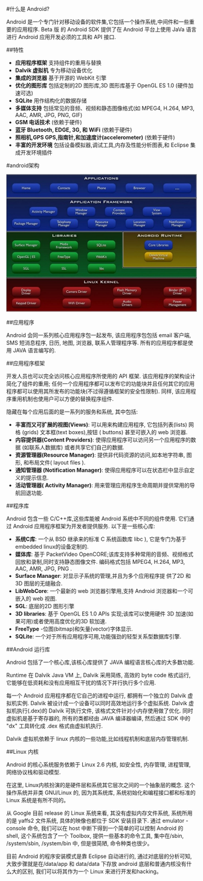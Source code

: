 <!---title:Android架构简介-->
<!---keywords:Android,入门,简介,架构,介绍-->
<!---date:2013.05.23-->

#什么是 Android?

Android 是一个专门针对移动设备的软件集,它包括一个操作系统,中间件和一些重要的应用程序. Beta 版
的 Android SDK 提供了在 Android 平台上使用 JaVa 语言进行 Android 应用开发必须的工具和 API 接口. 

##特性

* **应用程序框架** 支持组件的重用与替换
* **Dalvik 虚拟机** 专为移动设备优化
* **集成的浏览器** 基于开源的 WebKit 引擎
* **优化的图形库** 包括定制的2D 图形库,3D 图形库基于 OpenGL ES 1.0 (硬件加速可选)
* **SQLite** 用作结构化的数据存储
* **多媒体支持** 包括常见的音频、视频和静态图像格式(如 MPEG4, H.264, MP3, AAC, AMR, JPG, PNG, GIF)
* **GSM 电话技术** (依赖于硬件)
* **蓝牙 Bluetooth, EDGE, 3G, 和 WiFi** (依赖于硬件)
* **照相机,GPS GPS,指南针,和加速度计(accelerometer)** (依赖于硬件)
* **丰富的开发环境** 包括设备模拟器,调试工具,内存及性能分析图表,和 Eclipse 集成开发环境插件

#android架构

![Android系统架构图](intro_arch.jpg)


##应用程序

Android 会同一系列核心应用程序包一起发布, 该应用程序包包括 email 客户端, SMS 短消息程序, 日历,
地图, 浏览器, 联系人管理程序等. 所有的应用程序都是使用 JAVA 语言编写的. 


##应用程序框架

开发人员也可以完全访问核心应用程序所使用的 API 框架. 该应用程序的架构设计简化了组件的重用; 
任何一个应用程序都可以发布它的功能块并且任何其它的应用程序都可以使用其所发布的功能块(不过得遵循框架的安全性限制).
同样, 该应用程序重用机制也使用户可以方便的替换程序组件. 

隐藏在每个应用后面的是一系列的服务和系统, 其中包括:

* **丰富而又可扩展的视图(Views)**: 可以用来构建应用程序, 它包括列表(lists) 网格 (grids) 文本框(text boxes),按钮 ( buttons) 甚至可嵌入的 web 浏览器. 
* **内容提供器(Content Providers)**: 使得应用程序可以访问另一个应用程序的数据 (如联系人数据库) 或者共享它们自己的数据.
* **资源管理器(Resource Manager)**: 提供非代码资源的访问,如本地字符串, 图形, 和布局文件( layout files ). 
* **通知管理器 (Notification Manager)**: 使得应用程序可以在状态栏中显示自定义的提示信息. 
* **活动管理器( Activity Manager)**: 用来管理应用程序生命周期并提供常用的导航回退功能. 

##程序库

Android 包含一些 C/C++库,这些库能被 Android 系统中不同的组件使用. 
它们通过 Android 应用程序框架为开发者提供服务. 以下是一些核心库:

* **系统C库**: 一个从 BSD 继承来的标准 C 系统函数库 libc ), 它是专门为基于 embedded linux的设备定制的. 
* **媒体库**: 基于 PacketVideo OpenCORE;该库支持多种常用的音频、视频格式回放和录制,同时支持静态图像文件. 编码格式包括 MPEG4, H.264, MP3, AAC, AMR, JPG, PNG . 
* **Surface Manager**: 对显示子系统的管理,并且为多个应用程序提 供了2D 和3D 图层的无缝融合. 
* **LibWebCore**: 一个最新的 web 浏览器引擎用,支持 Android 浏览器和一个可嵌入的 web 视图. 
* **SGL**: 底层的2D 图形引擎
* **3D libraries**: 基于 OpenGL ES 1.0 APIs 实现;该库可以使用硬件 3D 加速(如果可用)或者使用高度优化的3D 软加速. 
* **FreeType** -位图(bitmap)和矢量(vector)字体显示. 
* **SQLite**: 一个对于所有应用程序可用,功能强劲的轻型关系型数据库引擎. 

##Android 运行库

Android 包括了一个核心库,该核心库提供了 JAVA 编程语言核心库的大多数功能. 

Runtime 在 Dalvik Java VM 上, Dalvik 采用简练, 高效的 byte code 格式运行, 
它能够在低资耗和没有应用相互干扰的情况下并行执行多个应用.

每一个 Android 应用程序都在它自己的进程中运行, 都拥有一个独立的 Dalvik 虚拟机实例.
Dalvik 被设计成一个设备可以同时高效地运行多个虚拟系统.
Dalvik 虚拟机执行(.dex)的 Dalvik 可执行文件, 该格式文件针对小内存使用做了优化.
同时虚拟机是基于寄存器的, 所有的类都经由 JAVA 编译器编译, 然后通过 SDK 中的
"dx" 工具转化成 .dex 格式由虚拟机执行. 

Dalvik 虚拟机依赖于 linux 内核的一些功能,比如线程机制和底层内存管理机制. 

##Linux 内核

Android 的核心系统服务依赖于 Linux 2.6 内核, 如安全性, 内存管理, 进程管理, 网络协议栈和驱动模型.

在这里, Linux内核扮演的是硬件层和系统其它层次之间的一个抽象层的概念. 这个操作系统并非类 GNU/Linux 的,
因为其系统库, 系统初始化和编程接口都和标准的 Linux 系统是有所不同的。

从 Google 目前 release 的 Linux 系统来看, 其没有虚拟内存文件系统, 系统所用的是 yaffs2 文件系统,
具体的映像也都位于 SDK 安装目录下. 通过 emulator -console 命令,
我们可以在 host 中断下得到一个简单的可以控制 Android 的 shell, 这个系统包含了一个 Toolbox,
提供一些基本的命令工具, 集中在/sbin, /system/sbin, /system/bin 中, 但是很简陋, 命令种类也很少。

目前 Android 的程序安装模式是靠 Eclipse 自动进行的, 通过对底层的分析可知,大致步骤就是在/data/app 和
data/data 下存放 android 底层和普通内核没有什么大的区别, 我们可以将其作为一个 Linux 来进行开发和hacking。




<!-- vim:set tw=0:-->
